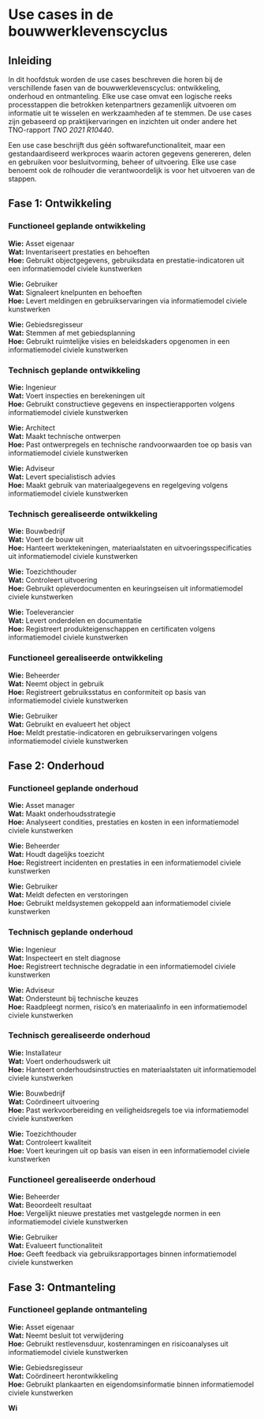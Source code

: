 # Use cases in de <a data-lt="Bouwwerklevenscyclus">bouwwerklevenscyclus</a>

## Inleiding

In dit hoofdstuk worden de <a data-lt="Use case">use cases</a> beschreven die horen bij de verschillende fasen van de bouwwerklevenscyclus: ontwikkeling, onderhoud en ontmanteling. Elke <a data-lt="Use case">use case</a> omvat een logische reeks processtappen die betrokken ketenpartners gezamenlijk uitvoeren om informatie uit te wisselen en werkzaamheden af te stemmen. De <a data-lt="Use case">use cases</a> zijn gebaseerd op praktijkervaringen en inzichten uit onder andere het TNO-rapport *TNO 2021 R10440*.

Een <a data-lt="Use case">use case</a> beschrijft dus géén softwarefunctionaliteit, maar een gestandaardiseerd werkproces waarin actoren gegevens genereren, delen en gebruiken voor besluitvorming, beheer of uitvoering. Elke <a data-lt="Use case">use case</a> benoemt ook de rolhouder die verantwoordelijk is voor het uitvoeren van de stappen.


## <a data-lt="Ontwikkeling">Fase 1: Ontwikkeling</a>

### <a data-lt="Use case">Functioneel geplande ontwikkeling</a>

**Wie:** <a data-lt="Asset eigenaar">Asset eigenaar</a>  
**Wat:** Inventariseert prestaties en behoeften  
**Hoe:** Gebruikt <a data-lt="Objectgegevens">objectgegevens</a>, <a data-lt="Gebruiksdata">gebruiksdata</a> en <a data-lt="Prestatie-indicatoren">prestatie-indicatoren</a> uit een informatiemodel civiele kunstwerken

**Wie:** <a data-lt="Gebruiker">Gebruiker</a>  
**Wat:** Signaleert knelpunten en behoeften  
**Hoe:** Levert <a data-lt="Meldingen">meldingen</a> en <a data-lt="Gebruikerservaringen">gebruikservaringen</a> via informatiemodel civiele kunstwerken

**Wie:** <a data-lt="Gebiedsregisseur">Gebiedsregisseur</a>  
**Wat:** Stemmen af met gebiedsplanning  
**Hoe:** Gebruikt <a data-lt="Ruimtelijke visies">ruimtelijke visies</a> en <a data-lt="Beleidskaders">beleidskaders</a> opgenomen in een informatiemodel civiele kunstwerken

### <a data-lt="Use case">Technisch geplande ontwikkeling</a>

**Wie:** <a data-lt="Ingenieur">Ingenieur</a>  
**Wat:** Voert inspecties en berekeningen uit  
**Hoe:** Gebruikt <a data-lt="Constructieve gegevens">constructieve gegevens</a> en <a data-lt="Inspectierapporten">inspectierapporten</a> volgens informatiemodel civiele kunstwerken

**Wie:** <a data-lt="Architect">Architect</a>  
**Wat:** Maakt technische ontwerpen  
**Hoe:** Past <a data-lt="Ontwerpregels">ontwerpregels</a> en <a data-lt="Technische randvoorwaarden">technische randvoorwaarden</a> toe op basis van informatiemodel civiele kunstwerken

**Wie:** <a data-lt="Adviseur">Adviseur</a>  
**Wat:** Levert specialistisch advies  
**Hoe:** Maakt gebruik van <a data-lt="Materiaalgegevens">materiaalgegevens</a> en <a data-lt="Regelgeving">regelgeving</a> volgens informatiemodel civiele kunstwerken

### <a data-lt="Use case">Technisch gerealiseerde ontwikkeling</a>

**Wie:** <a data-lt="Bouwbedrijf">Bouwbedrijf</a>  
**Wat:** Voert de bouw uit  
**Hoe:** Hanteert <a data-lt="Werktekeningen">werktekeningen</a>, <a data-lt="Materiaalstaten">materiaalstaten</a> en <a data-lt="Uitvoeringsspecificaties">uitvoeringsspecificaties</a> uit informatiemodel civiele kunstwerken

**Wie:** <a data-lt="Toezichthouder">Toezichthouder</a>  
**Wat:** Controleert uitvoering  
**Hoe:** Gebruikt <a data-lt="Opleverdocumenten">opleverdocumenten</a> en <a data-lt="Keuringseisen">keuringseisen</a> uit informatiemodel civiele kunstwerken

**Wie:** <a data-lt="Toeleverancier">Toeleverancier</a>  
**Wat:** Levert onderdelen en documentatie  
**Hoe:** Registreert <a data-lt="Produkteigenschappen">produkteigenschappen</a> en <a data-lt="Certificaten">certificaten</a> volgens informatiemodel civiele kunstwerken

### <a data-lt="Use case">Functioneel gerealiseerde ontwikkeling</a>

**Wie:** <a data-lt="Beheerder">Beheerder</a>  
**Wat:** Neemt object in gebruik  
**Hoe:** Registreert <a data-lt="Gebruiksstatus">gebruiksstatus</a> en <a data-lt="Conformiteit">conformiteit</a> op basis van informatiemodel civiele kunstwerken

**Wie:** <a data-lt="Gebruiker">Gebruiker</a>  
**Wat:** Gebruikt en evalueert het object  
**Hoe:** Meldt <a data-lt="Prestatie-indicatoren">prestatie-indicatoren</a> en <a data-lt="Gebruikerservaringen">gebruikservaringen</a> volgens informatiemodel civiele kunstwerken

## <a data-lt="Onderhoud">Fase 2: Onderhoud</a>

### <a data-lt="Use case">Functioneel geplande onderhoud</a>

**Wie:** <a data-lt="Asset manager">Asset manager</a>  
**Wat:** Maakt onderhoudsstrategie  
**Hoe:** Analyseert <a data-lt="Condities">condities</a>, <a data-lt="Prestaties">prestaties</a> en <a data-lt="Kosten">kosten</a> in een informatiemodel civiele kunstwerken

**Wie:** <a data-lt="Beheerder">Beheerder</a>  
**Wat:** Houdt dagelijks toezicht  
**Hoe:** Registreert <a data-lt="Incidenten">incidenten</a> en <a data-lt="Prestaties">prestaties</a> in een informatiemodel civiele kunstwerken

**Wie:** <a data-lt="Gebruiker">Gebruiker</a>  
**Wat:** Meldt defecten en verstoringen  
**Hoe:** Gebruikt <a data-lt="Meldingen van defecten en verstoringen">meldsystemen</a> gekoppeld aan informatiemodel civiele kunstwerken

### <a data-lt="Use case">Technisch geplande onderhoud</a>

**Wie:** <a data-lt="Ingenieur">Ingenieur</a>  
**Wat:** Inspecteert en stelt diagnose  
**Hoe:** Registreert <a data-lt="Technische degradatie">technische degradatie</a> in een informatiemodel civiele kunstwerken

**Wie:** <a data-lt="Adviseur">Adviseur</a>  
**Wat:** Ondersteunt bij technische keuzes  
**Hoe:** Raadpleegt <a data-lt="Normen">normen</a>, <a data-lt="Risico’s">risico’s</a> en <a data-lt="Materiaalinformatie">materiaalinfo</a> in een informatiemodel civiele kunstwerken

### <a data-lt="Use case">Technisch gerealiseerde onderhoud</a>

**Wie:** <a data-lt="Installateur">Installateur</a>  
**Wat:** Voert onderhoudswerk uit  
**Hoe:** Hanteert <a data-lt="Onderhoudsinstructies">onderhoudsinstructies</a> en <a data-lt="Materiaalstaten">materiaalstaten</a> uit informatiemodel civiele kunstwerken

**Wie:** <a data-lt="Bouwbedrijf">Bouwbedrijf</a>  
**Wat:** Coördineert uitvoering  
**Hoe:** Past <a data-lt="Werkvoorbereiding">werkvoorbereiding</a> en <a data-lt="Veiligheidsregels">veiligheidsregels</a> toe via informatiemodel civiele kunstwerken

**Wie:** <a data-lt="Toezichthouder">Toezichthouder</a>  
**Wat:** Controleert kwaliteit  
**Hoe:** Voert <a data-lt="Keuringseisen">keuringen</a> uit op basis van eisen in een informatiemodel civiele kunstwerken

### <a data-lt="Use case">Functioneel gerealiseerde onderhoud</a>

**Wie:** <a data-lt="Beheerder">Beheerder</a>  
**Wat:** Beoordeelt resultaat  
**Hoe:** Vergelijkt nieuwe prestaties met <a data-lt="Vastgelegde normen">vastgelegde normen</a> in een informatiemodel civiele kunstwerken

**Wie:** <a data-lt="Gebruiker">Gebruiker</a>  
**Wat:** Evalueert functionaliteit  
**Hoe:** Geeft feedback via <a data-lt="Gebruiksrapportages">gebruiksrapportages</a> binnen informatiemodel civiele kunstwerken

## <a data-lt="Ontmanteling">Fase 3: Ontmanteling</a>

### <a data-lt="Use case">Functioneel geplande ontmanteling</a>

**Wie:** <a data-lt="Asset eigenaar">Asset eigenaar</a>  
**Wat:** Neemt besluit tot verwijdering  
**Hoe:** Gebruikt <a data-lt="Restlevensduur">restlevensduur</a>, <a data-lt="Kostenramingen">kostenramingen</a> en <a data-lt="Risicoanalyses">risicoanalyses</a> uit informatiemodel civiele kunstwerken

**Wie:** <a data-lt="Gebiedsregisseur">Gebiedsregisseur</a>  
**Wat:** Coördineert herontwikkeling  
**Hoe:** Gebruikt <a data-lt="Plankaarten">plankaarten</a> en <a data-lt="Eigendomsinformatie">eigendomsinformatie</a> binnen informatiemodel civiele kunstwerken

**Wi**
